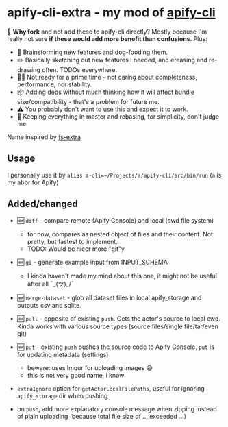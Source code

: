 # apify-cli-extra - my mod of [apify-cli](https://github.com/apify/apify-cli)

🤔 **Why fork** and not add these to apify-cli directly? Mostly because I'm really not sure **if these would add more benefit than confusions**. Plus:

- 🐶 Brainstorming new features and dog-fooding them.
- ✏️ Basically sketching out new features I needed, and ereasing and re-drawing often. TODOs everywhere.
- 👨‍🔬 Not ready for a prime time – not caring about completeness, performance, nor stability.
- 📦 Adding deps without much thinking how it will affect bundle size/compatibility - that's a problem for future me.
- ⚠️ You probably don't want to use this and expect it to work.
- 🙈 Keeping everything in master and rebasing, for simplicity, don't judge me.

Name inspired by [fs-extra](https://www.npmjs.com/package/fs-extra)

## Usage

I personally use it by `alias a-cli=~/Projects/a/apify-cli/src/bin/run` (`a` is my abbr for Apify)

## Added/changed

- 🆕 `diff` - compare remote (Apify Console) and local (cwd file system)
    - for now, compares as nested object of files and their content. Not pretty, but fastest to implement.
    - TODO: Would be nicer more "git"y
- 🆕 `gi` - generate example input from INPUT_SCHEMA
    - I kinda haven't made my mind about this one, it might not be useful after all ¯\_(ツ)_/¯
- 🆕 `merge-dataset` - glob all dataset files in local apify_storage and outputs csv and sqlite.
- 🆕 `pull` - opposite of existing `push`. Gets the actor's source to local cwd. Kinda works with various source types (source files/single file/tar/even git)
- 🆕 `put` - existing `push` pushes the source code to Apify Console, `put` is for updating metadata (settings)
    - beware: uses Imgur for uploading images 😅
    - this is not very good name, i know

- `extraIgnore` option for `getActorLocalFilePaths`, useful for ignoring `apify_storage` dir when pushing
- on `push`, add more explanatory console message when zipping instead of plain uploading (because total file size of ... exceeded ...)

